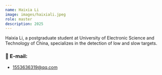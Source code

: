 ```yaml
---
name: Haixia Li
image: images/haixiali.jpeg
role: master
description: 2025
---
```


Haixia Li, a postgraduate student at University of Electronic Science and Technology of China, specializes in the detection of low and slow targets.

### 📧 E-mail:
- 1553636319@qq.com

